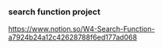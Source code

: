 ### search function project 
https://www.notion.so/W4-Search-Function-a7924b24a12c42628788f6ed177ad068

